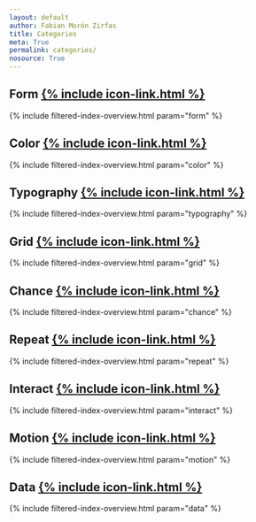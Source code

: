 ```yaml
---
layout: default
author: Fabian Morón Zirfas
title: Categories
meta: True
permalink: categories/
nosource: True
---  
```


## Form [{% include icon-link.html %}]({{site.baseurl}}/form)  

{% include filtered-index-overview.html param="form" %}

## Color [{% include icon-link.html %}]({{site.baseurl}}/color)  

{% include filtered-index-overview.html param="color" %}

## Typography [{% include icon-link.html %}]({{site.baseurl}}/typography)  

{% include filtered-index-overview.html param="typography" %}

## Grid [{% include icon-link.html %}]({{site.baseurl}}/grid)  

{% include filtered-index-overview.html param="grid" %}

## Chance [{% include icon-link.html %}]({{site.baseurl}}/chance)  

{% include filtered-index-overview.html param="chance" %}

## Repeat [{% include icon-link.html %}]({{site.baseurl}}/repeat)  

{% include filtered-index-overview.html param="repeat" %}

## Interact [{% include icon-link.html %}]({{site.baseurl}}/interact)  

{% include filtered-index-overview.html param="interact" %}

## Motion [{% include icon-link.html %}]({{site.baseurl}}/motion)  

{% include filtered-index-overview.html param="motion" %}

## Data [{% include icon-link.html %}]({{site.baseurl}}/data)  

{% include filtered-index-overview.html param="data" %}
